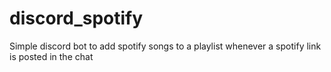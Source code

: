 # discord_spotify
Simple discord bot to add spotify songs to a playlist whenever a spotify link is posted in the chat
